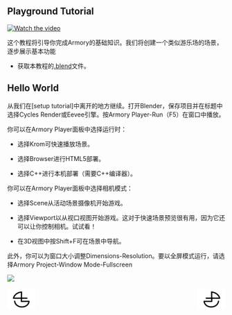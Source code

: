## Playground Tutorial

[![Watch the video](https://raw.github.com/GabLeRoux/WebMole/master/ressources/WebMole_Youtube_Video.png)](https://youtu.be/H5ylSfTfNg8)



这个教程将引导你完成Armory的基础知识。我们将创建一个类似游乐场的场景，逐步展示基本功能

*   获取本教程的[.blend](https://github.com/armory3d/armory_tutorials/tree/master/playground)文件。

## Hello World

从我们在[setup tutorial]中离开的地方继续。打开Blender，保存项目并在标题中选择Cycles Render或Eevee引擎。按Armory Player-Run（F5）在窗口中播放。

你可以在Armory Player面板中选择运行时：

*   选择Krom可快速播放场景。

*   选择Browser进行HTML5部署。

*   选择C++进行本机部署（需要C++编译器）。

你可以在Armory Player面板中选择相机模式：

*   选择Scene从活动场景摄像机开始游戏。

*   选择Viewport以从视口视图开始游戏。这对于快速场景预览很有用，因为它还可以让你控制相机。试试看！

*   在3D视图中按Shift+F可在场景中导航。

此外，你可以为窗口大小调整Dimensions-Resolution。要以全屏模式运行，请选择Armory Project-Window Mode-Fullscreen

![](https://armory3d.org/manual/getting_started/img/playground/1.jpg)







<a href="https://github.com/BlenderCN/blenderTutorial/blob/master/armory_docs/Setup.md">
  <img src="https://github.com/BlenderCN/blenderTutorial/blob/master/mDrivEngine/blenderpng/logoleft.png" align="left">
</a>
<a href="https://github.com/BlenderCN/blenderTutorial/blob/master/armory_docs/Tanks.md">
  <img src="https://github.com/BlenderCN/blenderTutorial/blob/master/mDrivEngine/blenderpng/logoright.png" align="right">
</a>
